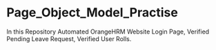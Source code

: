 # Page_Object_Model_Practise
In this Repository Automated OrangeHRM Website Login Page, Verified Pending Leave Request, Verified User Rolls.
